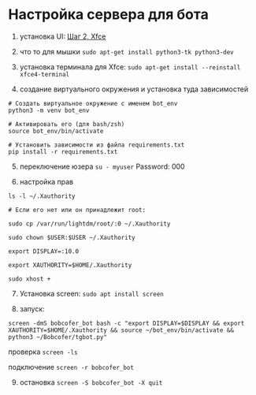 # Настройка сервера для бота

1) установка UI: [Шаг 2, Xfce](https://habr.com/ru/companies/selectel/articles/928734/)

2) что то для мышки ```sudo apt-get install python3-tk python3-dev```

3) установка терминала для Xfce: ```sudo apt-get install --reinstall xfce4-terminal```

4) создание виртуального окружения и установка туда зависимостей
```
# Создать виртуальное окружение с именем bot_env
python3 -m venv bot_env

# Активировать его (для bash/zsh)
source bot_env/bin/activate

# Установить зависимости из файла requirements.txt
pip install -r requirements.txt
```

5) переключение юзера ```su - myuser``` Password: 000

6) настройка прав
```
ls -l ~/.Xauthority

# Если его нет или он принадлежит root:

sudo cp /var/run/lightdm/root/:0 ~/.Xauthority

sudo chown $USER:$USER ~/.Xauthority

export DISPLAY=:10.0

export XAUTHORITY=$HOME/.Xauthority

sudo xhost +
```
7) Установка screen: ```sudo apt install screen```

8) запуск:
```
screen -dmS bobcofer_bot bash -c "export DISPLAY=$DISPLAY && export XAUTHORITY=$HOME/.Xauthority && source ~/bot_env/bin/activate && python3 ~/Bobcofer/tgbot.py"
```

проверка ```screen -ls```

подключение ```screen -r bobcofer_bot```

9) остановка ```screen -S bobcofer_bot -X quit```


